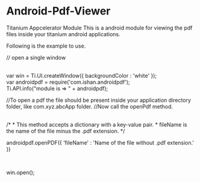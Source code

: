 Android-Pdf-Viewer
==================

Titanium Appcelerator Module
This is a android module for viewing the pdf files inside your titanium android applications.

Following is the example to use.

// open a single window

</br>
var win = Ti.UI.createWindow({
	backgroundColor : 'white'
});
</br>
var androidpdf = require('com.ishan.androidpdf');
</br>
Ti.API.info("module is => " + androidpdf);
</br>

//To open a pdf the file should be present inside your application directory folder, like com.xyz.abcApp folder.
//Now call the openPdf method.

</br>
/*
 * This method accepts a dictionary with a key-value pair.
 * fileName is the name of the file minus the .pdf extension.
 */


</br>


androidpdf.openPDF({
	'fileName' : 'Name of the file without .pdf extension.'
})


</br>


win.open();
